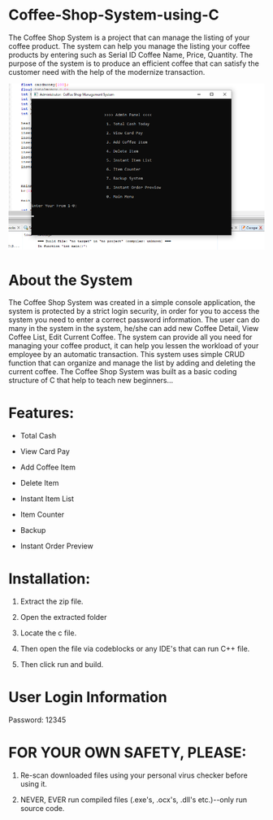# Coffee-Shop-System-using-C

The Coffee Shop System is a project that can manage the listing of your coffee product. The system can help you manage the listing your coffee products by entering such as Serial ID Coffee Name, Price, Quantity. The purpose of the system is to produce an efficient coffee that can satisfy the customer need with the help of the modernize transaction.

![img](./coffee-shop-system.png)

# About the System

The Coffee Shop System was created in a simple console application, the system is protected by a strict login security, in order for you to access the system you need to enter a correct password information. The user can do many in the system in the system, he/she can add new Coffee Detail, View Coffee List, Edit Current Coffee. The system can provide all you need for managing your coffee product, it can help you lessen the workload of your employee by an automatic transaction. This system uses simple CRUD function that can organize and manage the list by adding and deleting the current coffee. The Coffee Shop System was built as a basic coding structure of C that help to teach new beginners...

# Features:

* Total Cash

* View Card Pay

* Add Coffee Item

* Delete Item

* Instant Item List

* Item Counter

* Backup

* Instant Order Preview

# Installation:

1. Extract the zip file.

2. Open the extracted folder

3. Locate the c file.

4. Then open the file via codeblocks or any IDE's that can run C++ file.

5. Then click run and build.

# User Login Information

Password: 12345

# FOR YOUR OWN SAFETY, PLEASE:

1. Re-scan downloaded files using your personal virus checker before using it.

2. NEVER, EVER run compiled files (.exe's, .ocx's, .dll's etc.)--only run source code.

